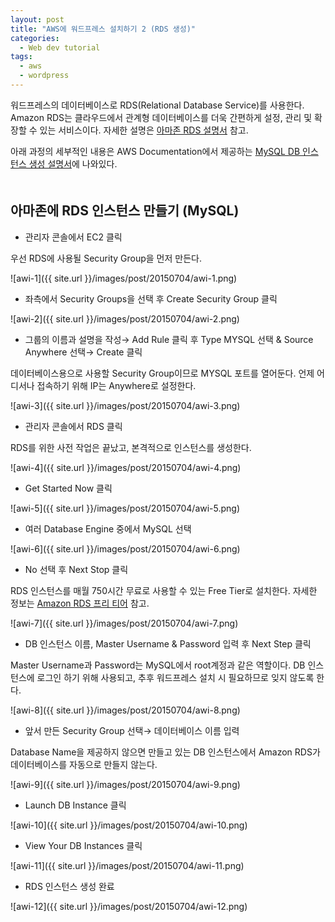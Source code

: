 ```yaml
---
layout: post
title: "AWS에 워드프레스 설치하기 2 (RDS 생성)"
categories:
  - Web dev tutorial
tags:
  - aws
  - wordpress
---
```


워드프레스의 데이터베이스로 RDS(Relational Database Service)를 사용한다. Amazon RDS는 클라우드에서 관계형 데이터베이스를 더욱 간편하게 설정, 관리 및 확장할 수 있는 서비스이다. 자세한 설명은 [아마존 RDS 설명서](http://docs.aws.amazon.com/ko_kr/AmazonRDS/latest/UserGuide/Welcome.html) 참고.

아래 과정의 세부적인 내용은 AWS Documentation에서 제공하는 [MySQL DB 인스턴스 생성 설명서](http://docs.aws.amazon.com/ko_kr/AmazonRDS/latest/UserGuide/CHAP_GettingStarted.CreatingConnecting.MySQL.html)에 나와있다.  
　

## 아마존에 RDS 인스턴스 만들기 (MySQL)

* 관리자 콘솔에서 EC2 클릭

우선 RDS에 사용될 Security Group을 먼저 만든다.

![awi-1]({{ site.url }}/images/post/20150704/awi-1.png)

* 좌측에서 Security Groups을 선택 후 Create Security Group 클릭

![awi-2]({{ site.url }}/images/post/20150704/awi-2.png)

* 그룹의 이름과 설명을 작성→ Add Rule 클릭 후 Type MYSQL 선택 & Source Anywhere 선택→ Create 클릭

데이터베이스용으로 사용할 Security Group이므로 MYSQL 포트를 열어둔다. 언제 어디서나 접속하기 위해 IP는 Anywhere로 설정한다.

![awi-3]({{ site.url }}/images/post/20150704/awi-3.png)

* 관리자 콘솔에서 RDS 클릭

RDS를 위한 사전 작업은 끝났고, 본격적으로 인스턴스를 생성한다.

![awi-4]({{ site.url }}/images/post/20150704/awi-4.png)

* Get Started Now 클릭

![awi-5]({{ site.url }}/images/post/20150704/awi-5.png)

* 여러 Database Engine 중에서 MySQL 선택

![awi-6]({{ site.url }}/images/post/20150704/awi-6.png)

* No 선택 후 Next Stop 클릭

RDS 인스턴스를 매월 750시간 무료로 사용할 수 있는 Free Tier로 설치한다. 자세한 정보는 [Amazon RDS 프리 티어](http://aws.amazon.com/ko/rds/free/) 참고.

![awi-7]({{ site.url }}/images/post/20150704/awi-7.png)

* DB 인스턴스 이름, Master Username & Password 입력 후 Next Step 클릭

Master Username과 Password는 MySQL에서 root계정과 같은 역할이다. DB 인스턴스에 로그인 하기 위해 사용되고, 추후 워드프레스 설치 시 필요하므로 잊지 않도록 한다.

![awi-8]({{ site.url }}/images/post/20150704/awi-8.png)

* 앞서 만든 Security Group 선택→ 데이터베이스 이름 입력

Database Name을 제공하지 않으면 만들고 있는 DB 인스턴스에서 Amazon RDS가 데이터베이스를 자동으로 만들지 않는다.

![awi-9]({{ site.url }}/images/post/20150704/awi-9.png)

* Launch DB Instance 클릭

![awi-10]({{ site.url }}/images/post/20150704/awi-10.png)

* View Your DB Instances 클릭

![awi-11]({{ site.url }}/images/post/20150704/awi-11.png)

* RDS 인스턴스 생성 완료

![awi-12]({{ site.url }}/images/post/20150704/awi-12.png)
